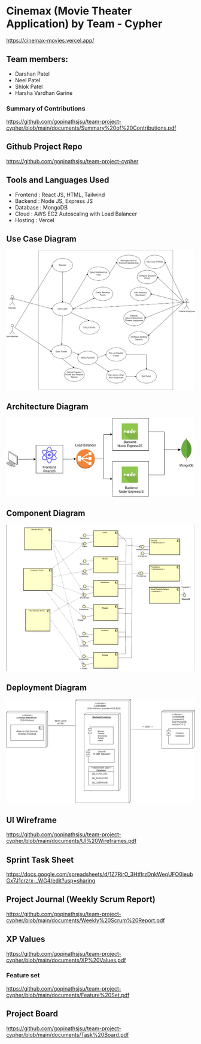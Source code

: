 # Cinemax (Movie Theater Application) by Team - Cypher

https://cinemax-movies.vercel.app/

## Team members:

- Darshan Patel
- Neel Patel
- Shlok Patel
- Harsha Vardhan Garine

### Summary of Contributions

https://github.com/gopinathsjsu/team-project-cypher/blob/main/documents/Summary%20of%20Contributions.pdf


## Github Project Repo

https://github.com/gopinathsjsu/team-project-cypher

## Tools and Languages Used

- Frontend : React JS, HTML, Tailwind
- Backend : Node JS, Express JS
- Database : MongoDB
- Cloud : AWS EC2 Autoscaling with Load Balancer
- Hosting : Vercel

## Use Case Diagram

![UseCaseDiagram](https://github.com/gopinathsjsu/team-project-cypher/blob/main/documents/Use%20Case.jpg)

## Architecture Diagram

![ArchitectureDiagram](https://github.com/gopinathsjsu/team-project-cypher/blob/main/documents/Architecture%20Diagram.jpeg)

## Component Diagram

![ComponentDiagram](https://github.com/gopinathsjsu/team-project-cypher/blob/main/documents/Component%20Diagram.png)

## Deployment Diagram

![DeploymentDiagram](https://github.com/gopinathsjsu/team-project-cypher/blob/main/documents/Deployment%20Diagram.jpg)

## UI Wireframe

https://github.com/gopinathsjsu/team-project-cypher/blob/main/documents/UI%20Wireframes.pdf

## Sprint Task Sheet

https://docs.google.com/spreadsheets/d/1Z7RirO_3HtfIrzDnkWeqUFO0ieubGx7J1crzrx-_WG4/edit?usp=sharing


## Project Journal (Weekly Scrum Report)

https://github.com/gopinathsjsu/team-project-cypher/blob/main/documents/Weekly%20Scrum%20Report.pdf

## XP Values

https://github.com/gopinathsjsu/team-project-cypher/blob/main/documents/XP%20Values.pdf

### Feature set

https://github.com/gopinathsjsu/team-project-cypher/blob/main/documents/Feature%20Set.pdf


## Project Board

https://github.com/gopinathsjsu/team-project-cypher/blob/main/documents/Task%20Board.pdf


